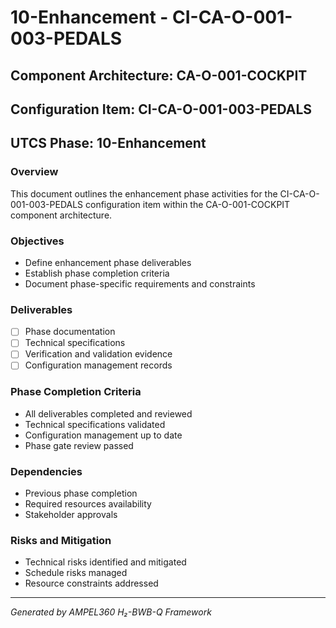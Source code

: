 # 10-Enhancement - CI-CA-O-001-003-PEDALS

## Component Architecture: CA-O-001-COCKPIT
## Configuration Item: CI-CA-O-001-003-PEDALS
## UTCS Phase: 10-Enhancement

### Overview
This document outlines the enhancement phase activities for the CI-CA-O-001-003-PEDALS configuration item within the CA-O-001-COCKPIT component architecture.

### Objectives
- Define enhancement phase deliverables
- Establish phase completion criteria
- Document phase-specific requirements and constraints

### Deliverables
- [ ] Phase documentation
- [ ] Technical specifications
- [ ] Verification and validation evidence
- [ ] Configuration management records

### Phase Completion Criteria
- All deliverables completed and reviewed
- Technical specifications validated
- Configuration management up to date
- Phase gate review passed

### Dependencies
- Previous phase completion
- Required resources availability
- Stakeholder approvals

### Risks and Mitigation
- Technical risks identified and mitigated
- Schedule risks managed
- Resource constraints addressed

---
*Generated by AMPEL360 H₂-BWB-Q Framework*
